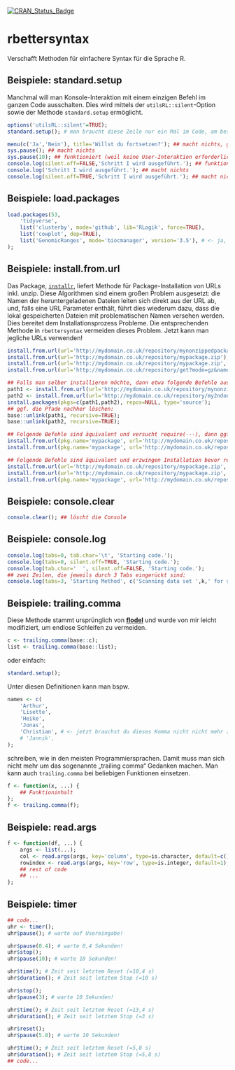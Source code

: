 [![CRAN_Status_Badge](http://www.r-pkg.org/badges/version/rbettersyntax)](https://cran.r-project.org/package=rbettersyntax)
<!-- ![](http://cranlogs.r-pkg.org/badges/rbettersyntax?color=yellow)
![](http://cranlogs.r-pkg.org/badges/grand-total/rbettersyntax?color=yellowgreen) -->


# rbettersyntax

Verschafft Methoden für einfachere Syntax für die Sprache R.

## Beispiele: standard.setup

Manchmal will man Konsole-Interaktion mit einem einzigen Befehl im ganzen Code ausschalten.
Dies wird mittels der `utilsRL::silent`-Option sowie
der Methode `standard.setup` ermöglicht.

```r
options('utilsRL::silent'=TRUE);
standard.setup(); # man braucht diese Zeile nur ein Mal im Code, am besten nachdem alle Packages geladen sind.

menu(c('Ja','Nein'), title='Willst du fortsetzen?'); ## macht nichts, gibt den Wert 0 zurück.
sys.pause(); ## macht nichts
sys.pause(10); ## funktioniert (weil keine User-Interaktion erforderlich)
console.log(silent.off=FALSE,'Schritt I wird ausgeführt.'); ## funktioniert
console.log('Schritt I wird ausgeführt.'); ## macht nichts
console.log(silent.off=TRUE,'Schritt I wird ausgeführt.'); ## macht nichts
```

## Beispiele: load.packages

```r
load.packages(53,
	'tidyverse',
	list('clusterby', mode='github', lib='RLogik', force=TRUE),
	list('cowplot', dep=TRUE),
	list('GenomicRanges', mode='biocmanager', version='3.5'), # <- ja, ein trailing comma ist erlaubt!
);
```

## Beispiele: install.from.url

Das Package, [`installr`](https://github.com/talgalili/installr), liefert Methode für Package-Installation von URLs inkl. unzip. Diese Algorithmen sind einem großen Problem ausgesetzt: die Namen der heruntergeladenen Dateien leiten sich direkt aus der URL ab, und, falls eine URL Parameter enthält, führt dies wiederum dazu, dass die lokal gespeicherten Dateien mit problematischen Namen versehen werden. Dies bereitet dem Installationsprozess Probleme. Die entsprechenden Methode in `rbettersyntax` vermeiden dieses Problem. Jetzt kann man jegliche URLs verwenden!

```r
install.from.url(url='http://mydomain.co.uk/repository/mynonzippedpackage');
install.from.url(url='http://mydomain.co.uk/repository/mypackage.zip'); ## <- erkennt an der Datei, dass es sich um eine zip-Datei handelt
install.from.url(url='http://mydomain.co.uk/repository/mypackage.zip', file.type='zip'); ## ansonsten kann man explizit den Dateityp eingeben.
install.from.url(url='http://mydomain.co.uk/repository/get?mode=gz&name=test', file.type='gz'); ## kein Problem mit URLs mit Parametern!

## Falls man selber installieren möchte, dann etwa folgende Befehle ausführen:
path1 <- install.from.url(url='http://mydomain.co.uk/repository/mynonzippedpackage', install=FALSE);
path2 <- install.from.url(url='http://mydomain.co.uk/repository/my2ndonzippedpackage', install=FALSE);
install.packages(pkgs=c(path1,path2), repos=NULL, type='source');
## ggf. die Pfade nachher löschen:
base::unlink(path1, recursive=TRUE);
base::unlink(path2, recursive=TRUE);

## Folgende Befehle sind äquivalent und versucht require(···), dann ggf. Installation, dann require(···):
install.from.url(pkg.name='mypackage', url='http://mydomain.co.uk/repository/mypackage.zip', require.pkg=TRUE);
install.from.url(pkg.name='mypackage', url='http://mydomain.co.uk/repository/mypackage.zip', require.pkg=TRUE, force=FALSE);

## Folgende Befehle sind äquivalent und erzwingen Installation bevor require(···):
install.from.url(url='http://mydomain.co.uk/repository/mypackage.zip', require.pkg=TRUE);
install.from.url(url='http://mydomain.co.uk/repository/mypackage.zip', require.pkg=TRUE, force=TRUE);
install.from.url(pkg.name='mypackage', url='http://mydomain.co.uk/repository/mypackage.zip', require.pkg=TRUE, force=TRUE);
```

## Beispiele: console.clear

```r
console.clear(); ## löscht die Console
```

## Beispiele: console.log

```r
console.log(tabs=0, tab.char='\t', 'Starting code.');
console.log(tabs=0, silent.off=TRUE, 'Starting code.');
console.log(tab.char='  ', silent.off=FALSE, 'Starting code.');
## zwei Zeilen, die jeweils durch 3 Tabs eingerückt sind:
console.log(tabs=3, 'Starting Method', c('Scanning data set ',k,' for solutions:'));
```

## Beispiele: trailing.comma

Diese Methode stammt ursprünglich von [**flodel**](https://gist.github.com/flodel/5283216) und wurde von mir leicht modifiziert, um endlose Schleifen zu vermeiden.

```r
c <- trailing.comma(base::c);
list <- trailing.comma(base::list);
```

oder einfach:

```r
standard.setup();
```

Unter diesen Definitionen kann man bspw.

```r
names <- c(
	'Arthur',
	'Lisette',
	'Heike',
	'Jonas',
	'Christian', # <- jetzt brauchst du dieses Komma nicht nicht mehr zu löschen!
	# 'Jannik',
);
```

schreiben, wie in den meisten Programmiersprachen.
Damit muss man sich nicht mehr um das sogenannte „trailing comma“ Gedanken machen.
Man kann auch `trailing.comma` bei beliebigen Funktionen einsetzen.

```r
f <- function(x, ...) {
	## Funktioninhalt
};
f <- trailing.comma(f);
```

## Beispiele: read.args

```r
f <- function(df, ...) {
	args <- list(...);
	col <- read.args(args, key='column', type=is.character, default=c());
	rowindex <- read.args(args, key='row', type=is.integer, default=1);
	## rest of code
	## ...
};
```

## Beispiele: timer

```r
## code...
uhr <- timer();
uhr$pause(); # warte auf Usereingabe!

uhr$pause(0.4); # warte 0,4 Sekunden!
uhr$stop();
uhr$pause(10); # warte 10 Sekunden!

uhr$time(); # Zeit seit letztem Reset (=10,4 s)
uhr$duration(); # Zeit seit letztem Stop (=10 s)

uhr$stop();
uhr$pause(3); # warte 10 Sekunden!

uhr$time(); # Zeit seit letztem Reset (=13,4 s)
uhr$duration(); # Zeit seit letztem Stop (=3 s)

uhr$reset();
uhr$pause(5.8); # warte 10 Sekunden!

uhr$time(); # Zeit seit letztem Reset (=5,8 s)
uhr$duration(); # Zeit seit letztem Stop (=5,8 s)
## code...
```